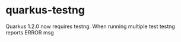 # quarkus-testng
Quarkus 1.2.0 now requires testng.  When running multiple test testng reports ERROR msg
